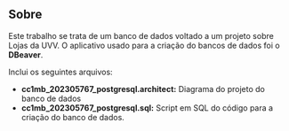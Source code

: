 ## Sobre 

Este trabalho se trata de um banco de dados voltado a um projeto sobre Lojas da UVV. O aplicativo usado para a criação do bancos de dados foi o **DBeaver**.

Inclui os seguintes arquivos:
- **cc1mb_202305767_postgresql.architect:** Diagrama do projeto do banco de dados
- **cc1mb_202305767_postgresql.sql:** Script em SQL do código para a criação do banco de dados.
